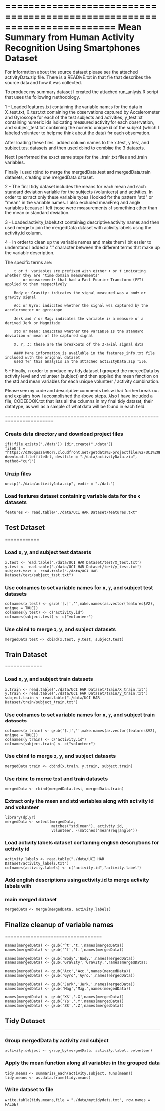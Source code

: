 =======================================================================
Mean Summary from Human Activity Recognition Using Smartphones Dataset
=======================================================================

For information about the source dataset please see the attached activityData.zip file. There is a README.txt in that file that describes the source data and how it was collected. 

To produce my summary dataset I created the attached run_anlysis.R script that uses the following methodology.
    
1 - Loaded features.txt containing the variable names for the data in X_test.txt, X_test.txt containing the 
observations captured by Accelerometer and Gyroscope for each of the test subjects and activities, y_test.txt 
containing numeric ids indicating measured activity for each observation, and subject_test.txt containing the 
numeric unique id of the subject (which I labeled volunteer to help me think about the data) for each observation. 

After loading these files I added column names to the x.test, y.test, and subject.test datasets and then used 
cbind to combine the 3 datasets. 

Next I performed the exact same steps for the _train.txt files and .train variables. 

Finally I used rbind to merge the mergedData.test and mergedData.train datasets, creating one mergedData dataset. 

2 - The final tidy dataset includes the means for each mean and each standard deviation variable for the subjects 
(volunteers) and activities. In order to extract only these variable types I looked for the pattern "std" or 
"mean" in the variable names. I also excluded meanFreq and angle variables because I felt those were measurements 
of something other than the mean or standard deviation. 

3 - Loaded activity_labels.txt containing descriptive activity names and then used merge to join the mergedData 
dataset with activity.labels using the activity.id column. 

4 - In order to clean up the variable names and make them I bit easier to understand I added a "." character 
between the different terms that make up the variable description. 

The specific terms are:
    
        t or f: variables are prefixed with either t or f indicating whether they are "time domain measurements" 
			or measurements that had a Fast Fourier Transform (FFT) applied to them respectively 

        Body or Gravity: indicates the signal measured was a body or gravity signal

        Acc or Gyro: indicates whether the signal was captured by the accelerometer or gyroscope

        Jerk and / or Mag: indicates the variable is a measure of a derived Jerk or Magnitude 

        std or mean: indicates whether the variable is the standard deviation or mean of the captured signal

        X, Y, Z: these are the breakouts of the 3-axial signal data

        #### More information is available in the features_info.txt file included with the original dataset 
		used for this analysis in the attached activityData.zip file. 

5 - Finally, in order to produce my tidy dataset I grouped the mergedData by activity level and volunteer (subject) 
and then applied the mean function on the std and mean variables for each unique volunteer / activity combination.

Please see my code and descriptive comments below that further break out and explains how I accomplished the above steps. Also I have included a file, CODEBOOK.txt that lists all the columns in my final tidy dataset, their datatype, as well as a sample of what data will be found in each field. 

=======================================================================


### Create data directory and download project files

    if(!file.exists("./data")) {dir.create("./data")}
    fileUrl = "https://d396qusza40orc.cloudfront.net/getdata%2Fprojectfiles%2FUCI%20HAR%20Dataset.zip"
    download.file(fileUrl, destfile = "./data/activityData.zip", method="curl")

### Unzip files

    unzip("./data/activityData.zip", exdir = "./data")

### Load features dataset containing variable data for the x datasets

    features <- read.table("./data/UCI HAR Dataset/features.txt")

## Test Dataset
============

### Load x, y, and subject test datasets

    x.test <- read.table("./data/UCI HAR Dataset/test/X_test.txt")
    y.test <- read.table("./data/UCI HAR Dataset/test/y_test.txt")
    subject.test <- read.table("./data/UCI HAR Dataset/test/subject_test.txt")

### Use colnames to set variable names for x, y, and subject test datasets

    colnames(x.test) <- gsub('[.]','',make.names(as.vector(features$V2), unique = TRUE))
    colnames(y.test) <- c("activity.id")
    colnames(subject.test) <- c("volunteer")

### Use cbind to merge x, y, and subject datasets

    mergedData.test <- cbind(x.test, y.test, subject.test)

## Train Dataset
=============

### Load x, y, and subject train datasets

    x.train <- read.table("./data/UCI HAR Dataset/train/X_train.txt")
    y.train <- read.table("./data/UCI HAR Dataset/train/y_train.txt")
    subject.train <- read.table("./data/UCI HAR Dataset/train/subject_train.txt")

### Use colnames to set variable names for x, y, and subject train datasets

    colnames(x.train) <- gsub('[.]','',make.names(as.vector(features$V2), unique = TRUE))
    colnames(y.train) <- c("activity.id")
    colnames(subject.train) <- c("volunteer")

### Use cbind to merge x, y, and subject datasets

    mergedData.train <- cbind(x.train, y.train, subject.train)

### Use rbind to merge test and train datasets

    mergedData <- rbind(mergedData.test, mergedData.train)

### Extract only the mean and std variables along with activity id and volunteer

    library(dplyr)
    mergedData <- select(mergedData, 
                         matches("std|mean"), activity.id, 
                         volunteer, -(matches("meanFreq|angle")))

### Load activity labels dataset containing english descriptions for activity id

    activity.labels <- read.table("./data/UCI HAR Dataset/activity_labels.txt")
    colnames(activity.labels) <- c("activity.id","activity.label")

### Add english descriptions using activity.id to merge activity labels with
### main merged dataset

    mergedData <- merge(mergedData, activity.labels)

## Finalize cleanup of variable names
==================================

    names(mergedData) <- gsub('^t','t.',names(mergedData))
    names(mergedData) <- gsub('^f','f.',names(mergedData))

    names(mergedData) <- gsub('Body','Body.',names(mergedData))
    names(mergedData) <- gsub('Gravity','Gravity.',names(mergedData))

    names(mergedData) <- gsub('Acc','Acc.',names(mergedData))
    names(mergedData) <- gsub('Gyro','Gyro.',names(mergedData))

    names(mergedData) <- gsub('Jerk','Jerk.',names(mergedData))
    names(mergedData) <- gsub('Mag','Mag.',names(mergedData))

    names(mergedData) <- gsub('X$','.X',names(mergedData))
    names(mergedData) <- gsub('Y$','.Y',names(mergedData))
    names(mergedData) <- gsub('Z$','.Z',names(mergedData))

## Tidy Dataset
------------

### Group mergedData by activity and subject

    activity.subject <- group_by(mergedData, activity.label, volunteer)

### Apply the mean function along all variables in the grouped data

    tidy.means <- summarise_each(activity.subject, funs(mean))
    tidy.means <- as.data.frame(tidy.means)

### Write dataset to file

    write.table(tidy.means,file = "./data/mytidydata.txt", row.names = FALSE)
